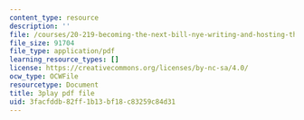 ```yaml
---
content_type: resource
description: ''
file: /courses/20-219-becoming-the-next-bill-nye-writing-and-hosting-the-educational-show-january-iap-2015/3facfddb82ff1b13bf18c83259c84d31_ViSVJJoo7nE.pdf
file_size: 91704
file_type: application/pdf
learning_resource_types: []
license: https://creativecommons.org/licenses/by-nc-sa/4.0/
ocw_type: OCWFile
resourcetype: Document
title: 3play pdf file
uid: 3facfddb-82ff-1b13-bf18-c83259c84d31
---
```

